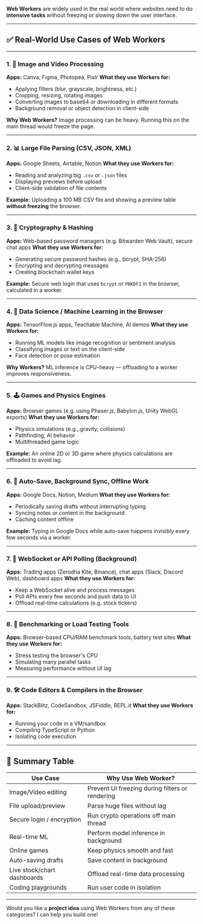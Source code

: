 **Web Workers** are widely used in the real world where websites need to do **intensive tasks** without freezing or slowing down the user interface. 

---

## ✅ **Real-World Use Cases of Web Workers**

---

### 1. 🔄 **Image and Video Processing**

**Apps:** Canva, Figma, Photopea, Pixlr
**What they use Workers for:**

* Applying filters (blur, grayscale, brightness, etc.)
* Cropping, resizing, rotating images
* Converting images to base64 or downloading in different formats
* Background removal or object detection in client-side

**Why Web Workers?**
Image processing can be heavy. Running this on the main thread would freeze the page.

---

### 2. 📊 **Large File Parsing (CSV, JSON, XML)**

**Apps:** Google Sheets, Airtable, Notion
**What they use Workers for:**

* Reading and analyzing big `.csv` or `.json` files
* Displaying previews before upload
* Client-side validation of file contents

**Example:**
Uploading a 100 MB CSV file and showing a preview table **without freezing** the browser.

---

### 3. 🔐 **Cryptography & Hashing**

**Apps:** Web-based password managers (e.g. Bitwarden Web Vault), secure chat apps
**What they use Workers for:**

* Generating secure password hashes (e.g., bcrypt, SHA-256)
* Encrypting and decrypting messages
* Creating blockchain wallet keys

**Example:**
Secure web login that uses `bcrypt` or `PBKDF2` in the browser, calculated in a worker.

---

### 4. 🧮 **Data Science / Machine Learning in the Browser**

**Apps:** TensorFlow\.js apps, Teachable Machine, AI demos
**What they use Workers for:**

* Running ML models like image recognition or sentiment analysis
* Classifying images or text on the client-side
* Face detection or pose estimation

**Why Workers?**
ML inference is CPU-heavy — offloading to a worker improves responsiveness.

---

### 5. 🕹 **Games and Physics Engines**

**Apps:** Browser games (e.g. using Phaser.js, Babylon.js, Unity WebGL exports)
**What they use Workers for:**

* Physics simulations (e.g., gravity, collisions)
* Pathfinding, AI behavior
* Multithreaded game logic

**Example:**
An online 2D or 3D game where physics calculations are offloaded to avoid lag.

---

### 6. 🔁 **Auto-Save, Background Sync, Offline Work**

**Apps:** Google Docs, Notion, Medium
**What they use Workers for:**

* Periodically saving drafts without interrupting typing
* Syncing notes or content in the background
* Caching content offline

**Example:**
Typing in Google Docs while auto-save happens invisibly every few seconds via a worker.

---

### 7. 📡 **WebSocket or API Polling (Background)**

**Apps:** Trading apps (Zerodha Kite, Binance), chat apps (Slack, Discord Web), dashboard apps
**What they use Workers for:**

* Keep a WebSocket alive and process messages
* Poll APIs every few seconds and push data to UI
* Offload real-time calculations (e.g. stock tickers)

---

### 8. 🧪 **Benchmarking or Load Testing Tools**

**Apps:** Browser-based CPU/RAM benchmark tools, battery test sites
**What they use Workers for:**

* Stress testing the browser's CPU
* Simulating many parallel tasks
* Measuring performance without UI lag

---

### 9. 🛠 **Code Editors & Compilers in the Browser**

**Apps:** StackBlitz, CodeSandbox, JSFiddle, REPL.it
**What they use Workers for:**

* Running your code in a VM/sandbox
* Compiling TypeScript or Python
* Isolating code execution

---

## 🧠 Summary Table

| Use Case                    | Why Use Web Worker?                             |
| --------------------------- | ----------------------------------------------- |
| Image/Video editing         | Prevent UI freezing during filters or rendering |
| File upload/preview         | Parse huge files without lag                    |
| Secure login / encryption   | Run crypto operations off main thread           |
| Real-time ML                | Perform model inference in background           |
| Online games                | Keep physics smooth and fast                    |
| Auto-saving drafts          | Save content in background                      |
| Live stock/chart dashboards | Offload real-time data processing               |
| Coding playgrounds          | Run user code in isolation                      |

---

Would you like a **project idea** using Web Workers from any of these categories? I can help you build one!
